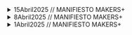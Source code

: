 <details>
  <summary>15Abril2025 // MANIFIESTO MAKERS+</summary>
  Asistentes: Luis, Olga, Valentín, José & Flor
  
  Olga comparte una propuesta para el manifiesto, recogiendo todo lo hablado en las sesiones anteriores. 

  ### Next Steps
  Compartimos ideas para diseñar un logo de Makers+ y crear un fanzine del manifiesto. Por un lado Valentín hará una propuesta gráfica, y Flor documentará lo realizado    en estas sesiones en Github. 

  En las siguientes sesiones empezaremos a definir los siguientes pasos para el proyecto "Aether". 

  ### Registro sesión
  
  ![Intro](https://github.com/user-attachments/assets/254b54d4-491c-4da0-822c-9451add5d0df)
  ![PropositoComun](https://github.com/user-attachments/assets/639c173b-8c51-4d8a-a130-f9b79de8a4d4)
  ![ValoresYPrincipios](https://github.com/user-attachments/assets/56cb9efa-b88b-45bf-88de-73518e06c2eb)
  ![ModoCreacionYExperimentacion](https://github.com/user-attachments/assets/971e779d-a8ea-4795-b4f2-7772a29f57bc)
  ![RelacionConLaTecnologiaYElConocimiento](https://github.com/user-attachments/assets/70773964-9e0b-43a6-ae24-17c83af22c69)
  ![CuidadoGrupoYComunidad](https://github.com/user-attachments/assets/a3e1b58f-e41c-4136-85f4-dc56cae6688b)
  ![ImpactoYRelacionConElEntorno](https://github.com/user-attachments/assets/9569155f-8834-4494-af8c-38c717fd4b8e)
  ![RitualesYCulturaInterna](https://github.com/user-attachments/assets/6d2efe85-17ac-4f80-80d2-216045dba9f0)
  ![Cierre](https://github.com/user-attachments/assets/dd190f37-0a19-4c86-b5a7-4d307e7867f6)

  

</details>



<details>
<summary>8Abril2025 // MANIFIESTO MAKERS+</summary>
Asistentes: Luis, Olga, José & Flor

Actividad para reflexionar conjuntamente sobre la definición del Manifiesto de Makers+

### Registro sesión
![1PropositoComun](https://github.com/user-attachments/assets/2f6343a4-3a6e-40a9-8cdc-c640aace8b24)
![2ValoresYPrincipios](https://github.com/user-attachments/assets/debd811d-00e2-4084-8380-a02ddca52012)
![3ModoDeCreacionYExperimentacion](https://github.com/user-attachments/assets/f92812b7-1dd2-42e6-a8ec-dedff6e1c027)
![4RelacionConElConocimientoYLaTecnologia](https://github.com/user-attachments/assets/30ee0a2e-f9c3-45b5-b8c2-955978e469b4)
![5CuidadoDelGrupoYComunidad](https://github.com/user-attachments/assets/4b936ca3-3f92-48b5-8183-d90b9223839c)
![6ImpactoYRelacionConElEntorno](https://github.com/user-attachments/assets/71993b74-426d-4fc4-a493-a4de515c3f90)
![7RitualesCulturaInterna](https://github.com/user-attachments/assets/3ef01d83-a6fc-417a-bfe8-7f927f8fe532)

</details>


<details>
<summary>1Abril2025 // MANIFIESTO MAKERS+</summary>
Asistentes: Luis, Olga, José & Flor

### ⚡️¿Qué somos hoy? ¿Cómo nos reconocemos como grupo?⚡️
¿Qué actividades o momentos nos han hecho sentir que esto “sí es Makers+”?

Momentos como:

- Botar ideas sobre cómo lograr algo, qué herramientas usaríamos, etc.

Jose: Cuando nos hemos propuesto hacer cosas y las hemos hecho. Resolver problemas. Involucrar tecnología. El armado de la caja fue super-maker.
Flor: Al principio, crear el concepto juntos y conocernos. Decir mostrar el proceso como algo WIP, e identificarnos con los valores del Manifiesto Maker.
Olga: Reuniones de exploración fueron muy constructivas, cuando nos causó la chispa de crear cosas.

¿Qué habilidades, saberes o herramientas hemos puesto más en juego hasta ahora?

- Circuitos basados en Arduino Nano y ESP32
- Síntesis multimedia con Unity
- Métodos de fabricación con madera
- Lenguajes C#, C++ y RustD
- Narrativa a través de objetos evocativos

Jose: Los saberes tecnológicos.
Flor: Cuando nos centramos en el proyecto, nos enfocamos mucho en lo técnico y se nos olvidó jugar y explorar.
Olga: Aplicar teoría de juegos para diseñar la experiencia, la conexión de lo audiovisual 11

¿Qué tipo de decisiones hemos tomado juntos? ¿Cómo las hemos tomado?

- Ideas de qué hacer y cómo, en su mayoría las hemos tomado discutiendo, buscando consenso.
- Decisiones sobre cuándo lograr qué, si bien han tenido varias un consenso, otras se han tomado verticalmente.

Olga: la idea final de lo que haríamos, y cómo manejaríamos los conflictos

¿Qué frustraciones o bloqueos hemos tenido? ¿Qué nos ha faltado?

- Niveles distintos de compromiso con los acuerdos o fechas acordadas
- Expectativas diferentes sobre lo que cada quien hace, seguramente debido a fallas de comunicación

Jose: No haber definido los límites y planificar sobre eso. En vez de lo que hicimos: tratar de ceñirnos a una meta fija.
Flor: La parte técnica faltó más compartirse, para llevar mejor las frustraciones propias del desarrollo de tecnologías.
Olga: Fue problemático no haber definido manejo de imprevistos. El manejo del tiempo fue muy laxo también. Sería bueno construir nuestro banco propio de herramientas.

¿Cuáles han sido nuestras formas de divertirnos o cuidarnos en el proceso?

- Las reuniones que hemos decidido hacer en espacios diferentes (e.j. la hamburguesería o la cafetería de al lado de Askaha) han sido refrescantes.

Flor: las comidas! Y si viene gente nueva, incluirles en la dinámica de "ser personas antes que ejecutores de un proyecto"
Olga: el poder encontrarnos aparte del momento técnico de ponernos a cacharrear

#### Conclusión

Tenemos palabras clave en común:
- Sabernos en un continuo WIP.
- Ceñirnos al Manifiesto Maker para evitar perdernos.
- Nos falta documentar nuestros hechos, según el precepto "compartir" del Manifiesto Maker.

### ✨¿Qué queremos ser a partir de ahora?✨

¿Qué tipo de proyectos o acciones queremos priorizar en estos meses?

- Documentar Aether y avanzarlo para llevarlo a un siguiente nivel, y que contribuya a nuestro acervo de proyectos.

Olga: Documentar Aether, definir siguientes pasos. Luego, definir las charlas para darnos a conocer.
Flor: Quiere ayudar con la construcción de comunidad, documentar los proyectos, y estar en la parte conceptual de los proyectos. Deberíamos iniciar el repositorio de documentación.

¿Qué papel queremos que tenga Makers+ en Akasha o fuera de Akasha?

Olga: Que seamos el espacio de exaltación de la cultura hacker & maker.
Jose: la instauración de la CNC ha dado para que Carmen promueva Akasha como un Fab.

¿Qué tipo de impacto buscamos generar (social, artístico, personal, comunitario)?

- Busco en el grupo la oportunidad de hacer cosas sin responder a la dinámica transaccional del resto del día a día (p.ej. el trabajo).

Flor: Debería ir en la línea de Akasha. Hay que tener presente el enfoque comunitario.
Jose: Al estar gestado dentro de Akasha, deberíamos tener una orientación social importante. Bien sea en la concepción de un proyecto, o en el uso final del mismo.
Olga: Todo tiene que ver con Arte, entonces todo proyecto debe tener ese componente.

¿Queremos crecer como colectivo? ¿Qué tipo de personas nos gustaría incorporar?

Olga: la experiencia de mi otro Hackerspace me deja que es saludable una partición del grupo entre "core" y "no-core", que busca mantener el nivel de compromiso de los miembros. Los miembros no-core tendrían un "periodo de prueba" luego del cual se ofrece hacer parte del core.

Flor: Cómo podemos equilibrar los compromisos con el juego y la exploración libre? Hacer un meetup maker como espacio abierto, para venir a cacharrear libremente. De pronto en ese día, hay un invitado que da una charla de un tema, y luego se deja el espacio libre.
Olga: Sería bueno hacer una actividad "Ikigai Maker".
Jose: Esto hacerse como una actividad formal desde Akasha. Tipo un "Open Maker Day".

¿Cómo podemos equilibrar el juego, la creación libre y los objetivos colectivos?

Flor: Tener esas reuniones de exploración libre, pueden ser aparte de las reuniones regulares del core.
Jose: Podemos tener sesiones donde alguno de nosotros explica algo que ha hecho, como socialización de proyecto.

### 🌈¿Qué necesitamos para funcionar mejor?🌈

¿Qué acuerdos mínimos necesitamos como grupo? (Ej. presencia, comunicación, compromisos, formas de decisión…)

Olga: Retomemos la idea de "líneas de mando" que Jose propuso en algún momento. p.ej. cuando haya una decisión crítica/urgente que tomar, o si no hay consenso posible, tener definido quién decide verticalmente. Dentro del core, podría ser Jose por estar en contacto directo y contínuo con Carmen.
Flor: La comunicación con Carmen es limitada
Olga: Con Carmen, sólo funciona lo que se hable en directo.
Flor: Deberíamos hacerle un reporte mensual a Carmen para que esté enterado.

¿Cómo podemos organizarnos sin perder libertad ni espontaneidad?

Olga: Debemos definir mínimos esperados de participación, tales como: si no podrás asistir a una reunión y estamos esperando tu aporte (p.ej. tienes tarea), avisa con anticipación si no podrás asistir.

¿Qué tipo de apoyo o recursos (tiempo, espacio, materiales, roles) necesitamos definir?

Olga: debemos definir roles para poder redirigir preguntas de externos, a miembros del grupo o Akasha.
Jose: Podemos usar el repo para documentar la definición de roles
Flor: Debemos ser explícitos en los recursos que necesitamos para el proyecto.

¿Qué tipo de apoyo o recursos (tiempo, espacio, materiales, roles) cada uno puede aportar?

- tiempo, algunos componentes electrónicos, mi esfuerzo.

Jose: tiempo, compromiso y conocimiento.
Olga: estructuración del equipo, organización de los esfuerzos, planeación de proyecto y dirección creativa.

¿Estamos abiertos a dividirnos en subgrupos o roles según los intereses?

En este momento no tiene sentido subdividirnos.

### 🌱 ¿Qué valores reales compartimos? 🌱

¿Qué palabras clave definen nuestras prácticas y vínculos?

- pasión y compromiso

Olga: Puesta en común, Pasión por crear, miradas del mundo
Flor: experiencias diversas y miradas complementarias
Jose: Pasión e intereses compartidos

¿Qué es lo que nos motiva a seguir reuniéndonos?

- el poder crear juntos y hacer amigos

Olga: descubrir nuevas formas, la amistad, creación colectiva
Jose: esta actividad nos da la sensación de poder crear algo grande. La curiosidad puede ser incluso más fundamental que la pasión.
Flor: la creación colectiva desde nuevas miradas. Poder escuchar y observar para adquirir conocimientos.

¿Cómo queremos que se sienta alguien nuevo al unirse al grupo?

Jose: Que se sienta escuchad@
Olga: en HackBo, ha sido importante la continuidad de las actividades y los compromisos, pues eso permite que las personas se quieran involucrar a largo plazo.
Flor: los del Convent de Sant Agusti tienen claro el trabajo con el Manifiesto Maker

¿Qué valores nos diferencian de otros colectivos o espacios makers?

Flor: El que combinamos origenes diversos (no somos solo gente de tech)

</details>
